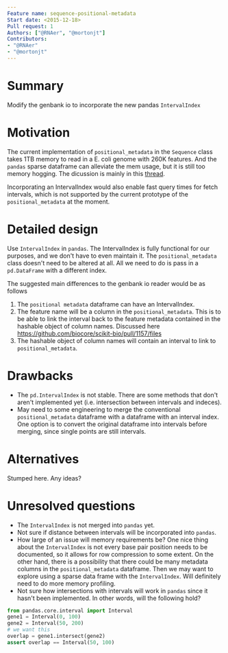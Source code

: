 ```yaml
---
Feature name: sequence-positional-metadata
Start date: <2015-12-18>
Pull request: 1
Authors: ["@RNAer", "@mortonjt"]
Contributors:
- "@RNAer"
- "@mortonjt"
---
```


# Summary

Modify the genbank io to incorporate the new pandas `IntervalIndex`

# Motivation

The current implementation of `positional_metadata` in the `Sequence` class takes 1TB
memory to read in a E. coli genome with 260K features. And the `pandas` sparse dataframe
can alleviate the mem usage, but it is still too memory hogging. The dicussion is mainly
in this [thread](https://github.com/biocore/scikit-bio/issues/1159).

Incorporating an IntervalIndex would also enable fast query times for fetch intervals, 
which is not supported by the current prototype of the `positional_metadata` at the moment.


# Detailed design

Use `IntervalIndex` in `pandas`.  The IntervalIndex is fully functional for our purposes, and we don't have to even maintain it.
The `positional_metadata` class doesn't need to be altered at all.  All we need to do is pass in a `pd.DataFrame` with a different index.

The suggested main differences to the genbank io reader would be as follows

1. The `positional metadata` dataframe can have an IntervalIndex.
2. The feature name will be a column in the `positional_metadata`.  This is to be able to link the interval back to the feature metadata contained in the hashable object of column names. Discussed here https://github.com/biocore/scikit-bio/pull/1157/files
3. The hashable object of column names will contain an interval to link to `positional_metadata`.

# Drawbacks
- The `pd.IntervalIndex` is not stable.  There are some methods that don't aren't implemented yet (i.e. intersection between intervals and indeces).
- May need to some engineering to merge the conventional `positional_metadata` dataframe with a dataframe with an interval index.  One option is to convert the original dataframe into intervals before merging, since single points are still intervals.

# Alternatives
Stumped here.  Any ideas?

# Unresolved questions

- The `IntervalIndex` is not merged into `pandas` yet.
- Not sure if distance between intervals will be incorporated into `pandas`.
- How large of an issue will memory requirements be?  One nice thing about the `IntervalIndex` is not every base pair position needs to be documented, so it allows for row compression to some extent.  On the other hand, there is a possibility that there could be many metadata columns in the `positional_metadata` dataframe.  Then we may want to explore using a sparse data frame with the `IntervalIndex`.  Will definitely need to do more memory profiling.
- Not sure how intersections with intervals will work in `pandas` since it hasn't been implemented. In other words, will the following hold?
```python
from pandas.core.interval import Interval
gene1 = Interval(0, 100)
gene2 = Interval(50, 200)
# we want this
overlap = gene1.intersect(gene2)
assert overlap == Interval(50, 100)
```